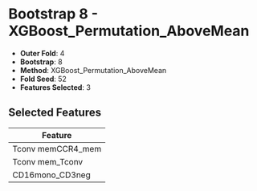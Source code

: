 # Bootstrap 8 - XGBoost_Permutation_AboveMean

- **Outer Fold**: 4
- **Bootstrap**: 8
- **Method**: XGBoost_Permutation_AboveMean
- **Fold Seed**: 52
- **Features Selected**: 3

## Selected Features

| Feature |
|---------|
| Tconv memCCR4_mem |
| Tconv mem_Tconv |
| CD16mono_CD3neg |
